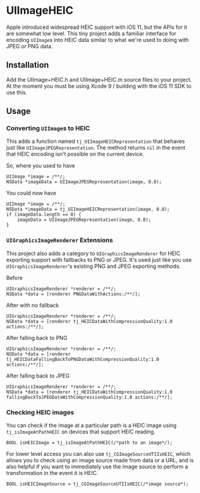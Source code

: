# UIImageHEIC

Apple introduced widespread HEIC support with iOS 11, but the APIs for it are somewhat low level. This tiny project adds a familiar interface for encoding `UIImage`s into HEIC data similar to what we're used to doing with JPEG or PNG data.

## Installation

Add the UIImage+HEIC.h and UIImage+HEIC.m source files to your project. At the moment you must be using Xcode 9 / building with the iOS 11 SDK to use this.

## Usage

### Converting `UIImage`s to HEIC

This adds a function named `tj_UIImageHEICRepresentation` that behaves just like `UIImageJPEGRepresentation`. The method returns `nil` in the event that HEIC encoding isn't possible on the current device.

So, where you used to have

```objc
UIImage *image = /**/;
NSData *imageData = UIImageJPEGRepresentation(image, 0.8);
```

You could now have

```objc
UIImage *image = /**/;
NSData *imageData = tj_UIImageHEICRepresentation(image, 0.8);
if (imageData.length == 0) {
    imageData = UIImageJPEGRepresentation(image, 0.8);
}
```

### `UIGraphicsImageRenderer` Extensions

This project also adds a category to `UIGraphicsImageRenderer` for HEIC exporting support with fallbacks to PNG or JPEG. It's used just like you use `UIGraphicsImageRenderer`'s existing PNG and JPEG exporting methods.

Before

```objc
UIGraphicsImageRenderer *renderer = /**/;
NSData *data = [renderer PNGDataWithActions:/**/];
```

After with no fallback

```objc
UIGraphicsImageRenderer *renderer = /**/;
NSData *data = [renderer tj_HEICDataWithCompressionQuality:1.0 actions:/**/];
```

After falling back to PNG

```objc
UIGraphicsImageRenderer *renderer = /**/;
NSData *data = [renderer tj_HEICDataFallingBackToPNGDataWithCompressionQuality:1.0 actions:/**/];
```

After falling back to JPEG

```objc
UIGraphicsImageRenderer *renderer = /**/;
NSData *data = [renderer tj_HEICDataWithCompressionQuality:1.0 fallingBackToJPEGDataWithCompressionQuality:1.0 actions:/**/];
```

### Checking HEIC images

You can check if the image at a particular path is a HEIC image using `tj_isImageAtPathHEIC` on devices that support HEIC reading.

```objc
BOOL isHEICImage = tj_isImageAtPathHEIC(/*path to an image*/);
```

For lower level access you can also use `tj_CGImageSourceUTIIsHEIC`, which allows you to check using an image source made from data or a URL, and is also helpful if you want to immediately use the image source to perform a transformation in the event it is HEIC.

```objc
BOOL isHEICImageSource = tj_CGImageSourceUTIIsHEIC(/*image source*);
```
